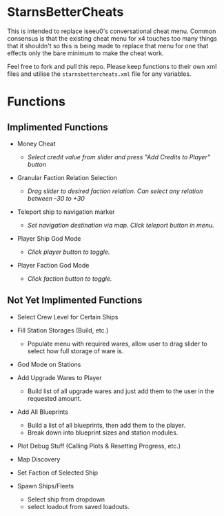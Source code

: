 # StarnsBetterCheats
This is intended to replace iseeu0's conversational cheat menu.
Common consensus is that the existing cheat menu for x4 touches too many things that it shouldn't so this is being made to replace that menu for one that effects only the bare minimum to make the cheat work.

Feel free to fork and pull this repo. Please keep functions to their own xml files and utilise the `starnsbettercheats.xml` file for any variables.


# Functions
## Implimented Functions

* Money Cheat
	- *Select credit value from slider and press "Add Credits to Player" button*

* Granular Faction Relation Selection
	- *Drag slider to desired faction relation. Can select any relation between -30 to +30*

* Teleport ship to navigation marker
	- *Set navigation destination via map. Click teleport button in menu.*

* Player Ship God Mode
	- *Click player button to toggle.* 
* Player Faction God Mode
	- *Click faction button to toggle.*

## Not Yet Implimented Functions
* Select Crew Level for Certain Ships
* Fill Station Storages (Build, etc.)
	- Populate menu with required wares, allow user to drag slider to select how full storage of ware is.
*  God Mode on Stations
* Add Upgrade Wares to Player
	-  Build list of all upgrade wares and just add them to the user in the requested amount.

* Add All Blueprints
	- Build a list of all blueprints, then add them to the player.
	- Break down into blueprint sizes and station modules.
* Plot Debug Stuff (Calling Plots & Resetting Progress, etc.)

* Map Discovery


* Set Faction of Selected Ship
* Spawn Ships/Fleets
	- Select ship from dropdown
	- select loadout from saved loadouts.

